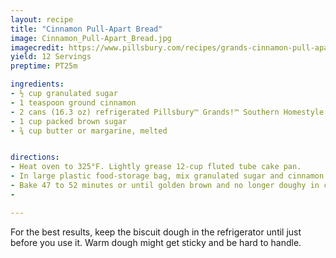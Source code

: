 ```yaml
---
layout: recipe
title: "Cinnamon Pull-Apart Bread"
image: Cinnamon_Pull-Apart_Bread.jpg
imagecredit: https://www.pillsbury.com/recipes/grands-cinnamon-pull-apart-bread/
yield: 12 Servings
preptime: PT25m

ingredients:
- ½ cup granulated sugar
- 1 teaspoon ground cinnamon
- 2 cans (16.3 oz) refrigerated Pillsbury™ Grands!™ Southern Homestyle Buttermilk Biscuits (8 Count)
- 1 cup packed brown sugar
- ¾ cup butter or margarine, melted


directions:
- Heat oven to 325°F. Lightly grease 12-cup fluted tube cake pan.
- In large plastic food-storage bag, mix granulated sugar and cinnamon. Separate dough into a total of 16 biscuits; cut each into quarters. Shake in bag to coat. Arrange in pan. Mix brown sugar and butter; pour over biscuit pieces.
- Bake 47 to 52 minutes or until golden brown and no longer doughy in center. Cool in pan 10 minutes. Turn upside down onto serving plate; pull apart to serve. Serve warm.
-

---
```


For the best results, keep the biscuit dough in the refrigerator until just before you use it. Warm dough might get sticky and be hard to handle.

